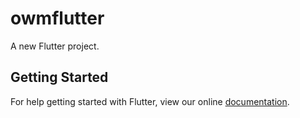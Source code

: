 # owmflutter

A new Flutter project.

## Getting Started

For help getting started with Flutter, view our online
[documentation](https://flutter.io/).
